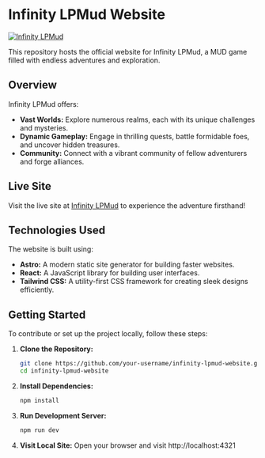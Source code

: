 # Infinity LPMud Website

[![Infinity LPMud](https://infinitymud.net/images/infinity-logo.png)](https://infinitymud.net/)

This repository hosts the official website for Infinity LPMud, a MUD game filled with endless adventures and exploration.

## Overview

Infinity LPMud offers:

- **Vast Worlds:** Explore numerous realms, each with its unique challenges and mysteries.
- **Dynamic Gameplay:** Engage in thrilling quests, battle formidable foes, and uncover hidden treasures.
- **Community:** Connect with a vibrant community of fellow adventurers and forge alliances.

## Live Site

Visit the live site at [Infinity LPMud](https://infinitymud.net/) to experience the adventure firsthand!

## Technologies Used

The website is built using:

- **Astro:** A modern static site generator for building faster websites.
- **React:** A JavaScript library for building user interfaces.
- **Tailwind CSS:** A utility-first CSS framework for creating sleek designs efficiently.

## Getting Started

To contribute or set up the project locally, follow these steps:

1. **Clone the Repository:**

   ```bash
   git clone https://github.com/your-username/infinity-lpmud-website.git
   cd infinity-lpmud-website
   ```

2. **Install Dependencies:**

   ```bash
   npm install
   ```

3. **Run Development Server:**

   ```bash
   npm run dev
   ```

4. **Visit Local Site:**
   Open your browser and visit http://localhost:4321
